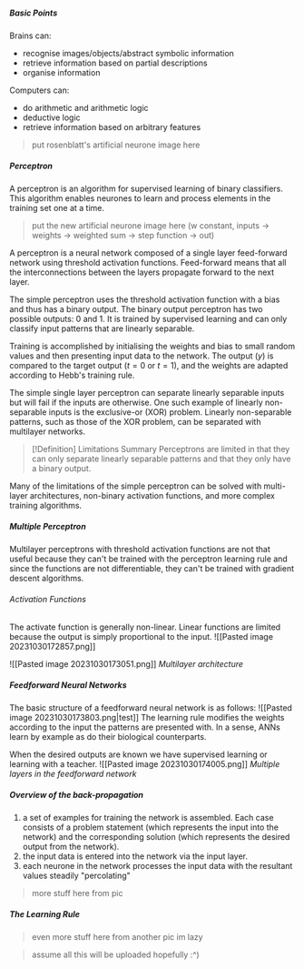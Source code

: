 ##### Basic Points
Brains can:
- recognise images/objects/abstract symbolic information
- retrieve information based on partial descriptions
- organise information

Computers can:
- do arithmetic and arithmetic logic
- deductive logic
- retrieve information based on arbitrary features

> put rosenblatt's artificial neurone image here

##### Perceptron
A perceptron is an algorithm for supervised learning of binary classifiers. This algorithm enables neurones to learn and process elements in the training set one at a time.

> put the new artificial neurone image here (w constant, inputs -> weights -> weighted sum -> step function -> out)

A perceptron is a neural network composed of a single layer feed-forward network using threshold activation functions. Feed-forward means that all the interconnections between the layers propagate forward to the next layer.

The simple perceptron uses the threshold activation function with a bias and thus has a binary output. The binary output perceptron has two possible outputs: 0 and 1. It is trained by supervised learning and can only classify input patterns that are linearly separable.

Training is accomplished by initialising the weights and bias to small random values and then presenting input data to the network. The output ($y$) is compared to the target output ($t = 0$ or $t = 1$), and the weights are adapted according to Hebb's training rule.

The simple single layer perceptron can separate linearly separable inputs but will fail if the inputs are otherwise. One such example of linearly non-separable inputs is the exclusive-or (XOR) problem. Linearly non-separable patterns, such as those of the XOR problem, can be separated with multilayer networks.

> [!Definition] Limitations Summary
> Perceptrons are limited in that they can only separate linearly separable patterns and that they only have a binary output.

Many of the limitations of the simple perceptron can be solved with multi-layer architectures, non-binary activation functions, and more complex training algorithms.

##### Multiple Perceptron
Multilayer perceptrons with threshold activation functions are not that useful because they can't be trained with the perceptron learning rule and since the functions are not differentiable, they can't be trained with gradient descent algorithms.

###### Activation Functions
The activate function is generally non-linear. Linear functions are limited because the output is simply proportional to the input.
![[Pasted image 20231030172857.png]]

![[Pasted image 20231030173051.png]]
*Multilayer architecture*

##### Feedforward Neural Networks
The basic structure of a feedforward neural network is as follows:
![[Pasted image 20231030173803.png|test]]
The learning rule modifies the weights according to the input the patterns are presented with. In a sense, ANNs learn by example as do their biological counterparts.

When the desired outputs are known we have supervised learning or learning with a teacher.
![[Pasted image 20231030174005.png]]
*Multiple layers in the feedforward network*

##### Overview of the back-propagation
1. a set of examples for training the network is assembled. Each case consists of a problem statement (which represents the input into the network) and the corresponding solution (which represents the desired output from the network).
2. the input data is entered into the network via the input layer.
3. each neurone in the network processes the input data with the resultant values steadily "percolating"
> more stuff here from pic

##### The Learning Rule
> even more stuff here from another pic im lazy


> assume all this will be uploaded hopefully :^)